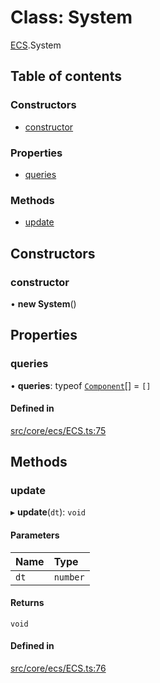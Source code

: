# Class: System

[ECS](../modules/ECS.md).System

## Table of contents

### Constructors

- [constructor](ECS.System.md#constructor)

### Properties

- [queries](ECS.System.md#queries)

### Methods

- [update](ECS.System.md#update)

## Constructors

### constructor

• **new System**()

## Properties

### queries

• **queries**: typeof [`Component`](ECS.Component.md)[] = `[]`

#### Defined in

[src/core/ecs/ECS.ts:75](https://github.com/hxg2050/hxg/blob/c8b326a/src/core/ecs/ECS.ts#L75)

## Methods

### update

▸ **update**(`dt`): `void`

#### Parameters

| Name | Type |
| :------ | :------ |
| `dt` | `number` |

#### Returns

`void`

#### Defined in

[src/core/ecs/ECS.ts:76](https://github.com/hxg2050/hxg/blob/c8b326a/src/core/ecs/ECS.ts#L76)

